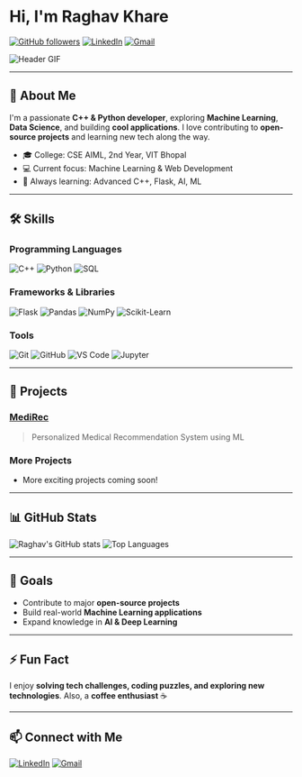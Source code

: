 # Hi, I'm Raghav Khare 

[![GitHub followers](https://img.shields.io/github/followers/Raghavkhare12?label=Follow&style=social)](https://github.com/Raghavkhare12)
[![LinkedIn](https://img.shields.io/badge/LinkedIn-Raghav-blue?style=flat-square&logo=linkedin)](https://www.linkedin.com/in/raghav-khare-360312382/)
[![Gmail](https://img.shields.io/badge/Email-raghav122006@gmail.com-red?style=flat-square&logo=gmail&logoColor=white)](mailto:raghav122006@gmail.com)

![Header GIF](https://media3.giphy.com/media/v1.Y2lkPTc5MGI3NjExOW1vaHBlMTVhaGllMDB0YTFkNXRqcm5rczNydHFibm9tMDhzODRkaSZlcD12MV9pbnRlcm5hbF9naWZfYnlfaWQmY3Q9Zw/hVEBWRInEvNOEVS18i/giphy.gif)

---

## 🚀 About Me
I'm a passionate **C++ & Python developer**, exploring **Machine Learning**, **Data Science**, and building **cool applications**. I love contributing to **open-source projects** and learning new tech along the way.  

- 🎓 College: CSE AIML, 2nd Year, VIT Bhopal
- 💻 Current focus: Machine Learning & Web Development  
- 🌱 Always learning: Advanced C++, Flask, AI, ML

---

## 🛠 Skills

### Programming Languages
![C++](https://img.shields.io/badge/C++-00599C?style=for-the-badge&logo=c%2B%2B&logoColor=white)
![Python](https://img.shields.io/badge/Python-FFD43B?style=for-the-badge&logo=python&logoColor=blue)
![SQL](https://img.shields.io/badge/SQL-00758F?style=for-the-badge&logo=mysql&logoColor=white)

### Frameworks & Libraries
![Flask](https://img.shields.io/badge/Flask-000000?style=for-the-badge&logo=flask&logoColor=white)
![Pandas](https://img.shields.io/badge/Pandas-150458?style=for-the-badge&logo=pandas&logoColor=white)
![NumPy](https://img.shields.io/badge/NumPy-013243?style=for-the-badge&logo=numpy&logoColor=white)
![Scikit-Learn](https://img.shields.io/badge/Scikit--Learn-F7931E?style=for-the-badge&logo=scikit-learn&logoColor=white)

### Tools
![Git](https://img.shields.io/badge/Git-F05032?style=for-the-badge&logo=git&logoColor=white)
![GitHub](https://img.shields.io/badge/GitHub-181717?style=for-the-badge&logo=github&logoColor=white)
![VS Code](https://img.shields.io/badge/VS%20Code-007ACC?style=for-the-badge&logo=visual-studio-code&logoColor=white)
![Jupyter](https://img.shields.io/badge/Jupyter-F37626?style=for-the-badge&logo=jupyter&logoColor=white)

---

## 📂 Projects
### [MediRec](https://github.com/Raghavkhare12/MediRec)
> Personalized Medical Recommendation System using ML  

### More Projects
- More exciting projects coming soon!  

---

## 📊 GitHub Stats
![Raghav's GitHub stats](https://github-readme-stats.vercel.app/api?username=Raghavkhare12&show_icons=true&theme=radical)
![Top Languages](https://github-readme-stats.vercel.app/api/top-langs/?username=Raghavkhare12&layout=compact&theme=radical)

---

## 🎯 Goals
- Contribute to major **open-source projects**  
- Build real-world **Machine Learning applications**  
- Expand knowledge in **AI & Deep Learning**  

---

## ⚡ Fun Fact
I enjoy **solving tech challenges, coding puzzles, and exploring new technologies**. Also, a **coffee enthusiast** ☕  

---

## 📫 Connect with Me
[![LinkedIn](https://img.shields.io/badge/LinkedIn-Raghav-blue?style=for-the-badge&logo=linkedin)](https://www.linkedin.com/in/raghav-khare-360312382/)
[![Gmail](https://img.shields.io/badge/Email-raghav122006@gmail.com-red?style=for-the-badge&logo=gmail&logoColor=white)](mailto:raghav122006@gmail.com)
